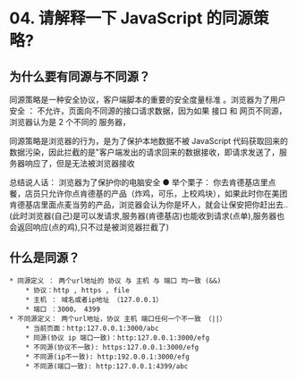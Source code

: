 # 04. 请解释一下 JavaScript 的同源策略?

## 为什么要有同源与不同源？

同源策略是一种安全协议，客户端脚本的重要的安全度量标准 。浏览器为了用户安全 ： 不允许，页面向不同源的接口请求数据，因为如果 接口 和 网页不同源，浏览器认为是 2 个不同的 服务器，

同源策略是浏览器的行为，是为了保护本地数据不被 JavaScript 代码获取回来的数据污染，因此拦截的是"客户端发出的请求回来的数据接收，即请求发送了，服务器响应了，但是无法被浏览器接收

总结说人话： 浏览器为了保护你的电脑安全
● 举个栗子： 你去肯德基店里点餐，店员只允许你点肯德基的产品（炸鸡，可乐，上校鸡块），如果此时你在美团肯德基店里面点麦当劳的产品，浏览器会认为你是坏人，就会让保安把你赶出去..(此时浏览器(自己)是可以发请求,服务器(肯德基店)也能收到请求(点单),服务器也会返回响应(点的鸡),只不过是被浏览器拦截了)

## 什么是同源？

    * 同源定义 ： 两个url地址的 协议 与 主机 与 端口 均一致 (&&)
        * 协议：http , https , file
        * 主机 ： 域名或者ip地址 （127.0.0.1）
        * 端口 ：3000， 4399
    * 不同源定义： 两个url地址，协议 主机 端口任何一个不一致 （||）
        * 当前页面：http:127.0.0.1:3000/abc
        * 同源(协议 ip 端口一致)：http:127.0.0.1:3000/efg
        * 不同源(协议不一致): https:127.0.0.1:3000/efg
        * 不同源(ip不一致): http:192.0.0.1:3000/efg
        * 不同源(端口一致): http:127.0.0.1:4399/abc
